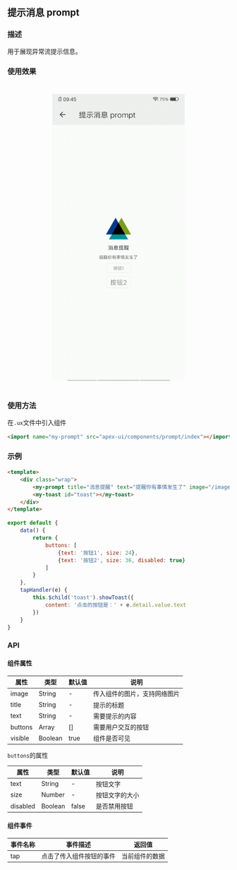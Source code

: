 ## 提示消息 prompt

### 描述

用于展现异常流提示信息。

### 使用效果

<div style="text-align: center;margin: 40px;"><img src="../assets/prompt.gif" style="width:300px" /></div>

### 使用方法

在`.ux`文件中引入组件

```html
<import name="my-prompt" src="apex-ui/components/prompt/index"></import>
```

### 示例

```html
<template>
    <div class="wrap">
        <my-prompt title="消息提醒" text="提醒你有事情发生了" image="/images/logo-d.png" buttons="{{ buttons }}" ontap="tapHandler"></my-prompt>
        <my-toast id="toast"></my-toast>
    </div>
</template>
```

```javascript
export default {
    data() {
        return {
            buttons: [
                {text: '按钮1', size: 24},
                {text: '按钮2', size: 36, disabled: true}
            ]
        }
    },
    tapHandler(e) {
        this.$child('toast').showToast({
            content: '点击的按钮是：' + e.detail.value.text
        })
    }
}
```

### API

#### 组件属性

| 属性    | 类型    | 默认值 | 说明                         |
| ------- | ------- | ------ | ---------------------------- |
| image   | String  | -      | 传入组件的图片，支持网络图片 |
| title   | String  | -      | 提示的标题                   |
| text    | String  | -      | 需要提示的内容               |
| buttons | Array   | []     | 需要用户交互的按钮           |
| visible | Boolean | true   | 组件是否可见                 |

`buttons`的属性

| 属性     | 类型    | 默认值 | 说明           |
| -------- | ------- | ------ | -------------- |
| text     | String  | -      | 按钮文字       |
| size     | Number  | -      | 按钮文字的大小 |
| disabled | Boolean | false  | 是否禁用按钮   |

#### 组件事件

| 事件名称 | 事件描述                 | 返回值         |
| -------- | ------------------------ | -------------- |
| tap      | 点击了传入组件按钮的事件 | 当前组件的数据 |


